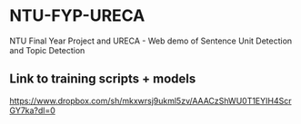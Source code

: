 # NTU-FYP-URECA
NTU Final Year Project and URECA - Web demo of Sentence Unit Detection and Topic Detection 

## Link to training scripts + models
https://www.dropbox.com/sh/mkxwrsj9ukml5zv/AAACzShWU0T1EYIH4ScrGY7ka?dl=0
